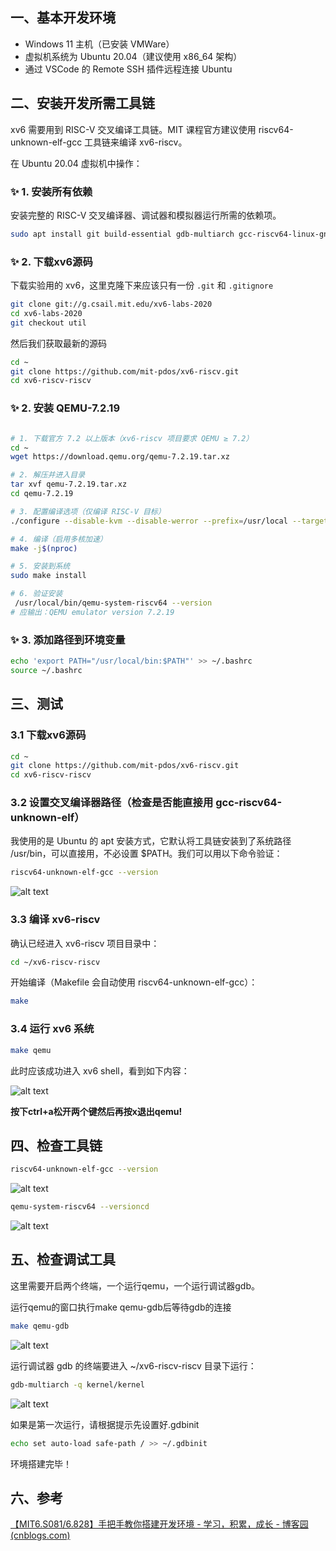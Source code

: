 ## 一、基本开发环境

- Windows 11 主机（已安装 VMWare）
- 虚拟机系统为 Ubuntu 20.04（建议使用 x86_64 架构）
- 通过 VSCode 的 Remote SSH 插件远程连接 Ubuntu

## 二、安装开发所需工具链

xv6 需要用到 RISC-V 交叉编译工具链。MIT 课程官方建议使用 riscv64-unknown-elf-gcc 工具链来编译 xv6-riscv。

在 Ubuntu 20.04 虚拟机中操作：


### ✨ **1. 安装所有依赖**

安装完整的 RISC-V 交叉编译器、调试器和模拟器运行所需的依赖项。

```bash
sudo apt install git build-essential gdb-multiarch gcc-riscv64-linux-gnu binutils-riscv64-linux-gnu libglib2.0-dev libpixman-1-dev ninja-build gcc-riscv64-unknown-elf
```

### ✨ **2. 下载xv6源码**

下载实验用的 xv6，这里克隆下来应该只有一份 `.git` 和 `.gitignore`
```bash
git clone git://g.csail.mit.edu/xv6-labs-2020
cd xv6-labs-2020
git checkout util
```

然后我们获取最新的源码
```bash
cd ~
git clone https://github.com/mit-pdos/xv6-riscv.git
cd xv6-riscv-riscv
```



### ✨ **2. 安装 QEMU-7.2.19**


```bash

# 1. 下载官方 7.2 以上版本（xv6-riscv 项目要求 QEMU ≥ 7.2）
cd ~
wget https://download.qemu.org/qemu-7.2.19.tar.xz

# 2. 解压并进入目录
tar xvf qemu-7.2.19.tar.xz
cd qemu-7.2.19

# 3. 配置编译选项（仅编译 RISC-V 目标）
./configure --disable-kvm --disable-werror --prefix=/usr/local --target-list=riscv64-softmmu

# 4. 编译（启用多核加速）
make -j$(nproc)

# 5. 安装到系统
sudo make install

# 6. 验证安装
 /usr/local/bin/qemu-system-riscv64 --version
# 应输出：QEMU emulator version 7.2.19
```

### ✨ **3. 添加路径到环境变量**

```bash
echo 'export PATH="/usr/local/bin:$PATH"' >> ~/.bashrc
source ~/.bashrc
```

## 三、测试

### **3.1 下载xv6源码**

```bash
cd ~
git clone https://github.com/mit-pdos/xv6-riscv.git
cd xv6-riscv-riscv
```

### 3.2 设置交叉编译器路径（检查是否能直接用 gcc-riscv64-unknown-elf）

我使用的是 Ubuntu 的 apt 安装方式，它默认将工具链安装到了系统路径 /usr/bin，可以直接用，不必设置 $PATH。我们可以用以下命令验证：

```bash
riscv64-unknown-elf-gcc --version
```

![alt text](lab0-assert/image-4.png)


### 3.3 编译 xv6-riscv

确认已经进入 xv6-riscv 项目目录中：
```bash
cd ~/xv6-riscv-riscv
```

开始编译（Makefile 会自动使用 riscv64-unknown-elf-gcc）：

```bash
make
```

### 3.4 运行 xv6 系统

```bash
make qemu
```
此时应该成功进入 xv6 shell，看到如下内容：

![alt text](lab0-assert/image-5.png)

**按下ctrl+a松开两个键然后再按x退出qemu!**


## 四、检查工具链

```bash
riscv64-unknown-elf-gcc --version
```

![alt text](lab0-assert/image-6.png)

```bash
qemu-system-riscv64 --versioncd
```

![alt text](lab0-assert/image-7.png)

## 五、检查调试工具

这里需要开启两个终端，一个运行qemu，一个运行调试器gdb。

运行qemu的窗口执行make qemu-gdb后等待gdb的连接
```bash
make qemu-gdb
```

![alt text](lab0-assert/image-8.png)


运行调试器 gdb 的终端要进入 ~/xv6-riscv-riscv 目录下运行：

```bash
gdb-multiarch -q kernel/kernel
```

![alt text](lab0-assert/image-9.png)

如果是第一次运行，请根据提示先设置好.gdbinit

```bash
echo set auto-load safe-path / >> ~/.gdbinit
```

环境搭建完毕！

## 六、参考

[【MIT6.S081/6.828】手把手教你搭建开发环境 - 学习，积累，成长 - 博客园 (cnblogs.com)](https://www.cnblogs.com/dongxb/p/15225223.html)